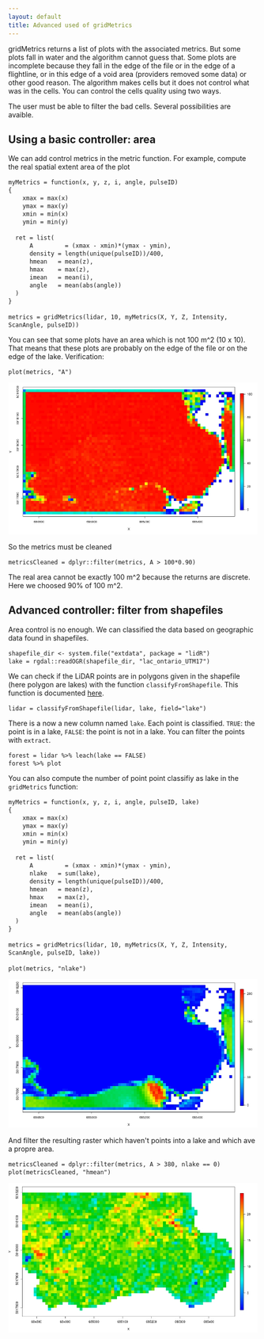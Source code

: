 ```yaml
---
layout: default
title: Advanced used of gridMetrics
---
```


gridMetrics returns a list of plots with the associated metrics. But some plots fall in water and the algorithm cannot guess that. Some plots are incomplete because they fall in the edge of the file or in the edge of a flightline, or in this edge of a void area (providers removed some data) or other good reason. The algorithm makes cells but it does not control what was in the cells. You can control the cells quality using two ways.

The user must be able to filter the bad cells. Several possibilities are avaible.

## Using a basic controller: area

We can add control metrics in the metric function. For example, compute the real spatial extent area of the plot

    myMetrics = function(x, y, z, i, angle, pulseID)
    {
    	xmax = max(x)
    	ymax = max(y)
    	xmin = min(x)
    	ymin = min(y)
    
      ret = list(
          A		    = (xmax - xmin)*(ymax - ymin),
          density = length(unique(pulseID))/400,
          hmean   = mean(z),
          hmax    = max(z),
          imean   = mean(i),
          angle   = mean(abs(angle))
      )
    }
  
    metrics = gridMetrics(lidar, 10, myMetrics(X, Y, Z, Intensity, ScanAngle, pulseID))

You can see that some plots have an area which is not 100 m^2 (10 x 10). That means that these plots are probably on the edge of the file or on the edge of the lake. Verification:

    plot(metrics, "A")
    
![](images/gridMetrics-A.jpg)

So the metrics must be cleaned
    
    metricsCleaned = dplyr::filter(metrics, A > 100*0.90)
    
The real area cannot be exactly 100 m^2 because the returns are discrete. Here we choosed 90% of 100 m^2.

## Advanced controller: filter from shapefiles

Area control is no enough. We can classified the data based on geographic data found in shapefiles.

    shapefile_dir <- system.file("extdata", package = "lidR")
    lake = rgdal::readOGR(shapefile_dir, "lac_ontario_UTM17")

We can check if the LiDAR points are in polygons given in the shapefile (here polygon are lakes) with the function `classifyFromShapefile`. This function is documented [here](classifyFromShapefile.html).

    lidar = classifyFromShapefile(lidar, lake, field="lake")

There is a now a new column named `lake`. Each point is classified. `TRUE`: the point is in a lake, `FALSE`: the point is not in a lake. You can filter the points with `extract`.

    forest = lidar %>% leach(lake == FALSE)
    forest %>% plot
    
You can also compute the number of point point classifiy as lake in the `gridMetrics` function:

    myMetrics = function(x, y, z, i, angle, pulseID, lake)
    {
    	xmax = max(x)
    	ymax = max(y)
    	xmin = min(x)
    	ymin = min(y)
    
      ret = list(
          A		    = (xmax - xmin)*(ymax - ymin),
          nlake   = sum(lake),
          density = length(unique(pulseID))/400,
          hmean   = mean(z),
          hmax    = max(z),
          imean   = mean(i),
          angle   = mean(abs(angle))
      )
    }
  
    metrics = gridMetrics(lidar, 10, myMetrics(X, Y, Z, Intensity, ScanAngle, pulseID, lake))
    
    plot(metrics, "nlake")
    
![](images/gridMetrics-nlake.jpg)

And filter the resulting raster which haven't points into a lake and which ave a propre area.

    metricsCleaned = dplyr::filter(metrics, A > 380, nlake == 0)
    plot(metricsCleaned, "hmean")
    
![](images/gridMetrics-hmeanclean.jpg)
